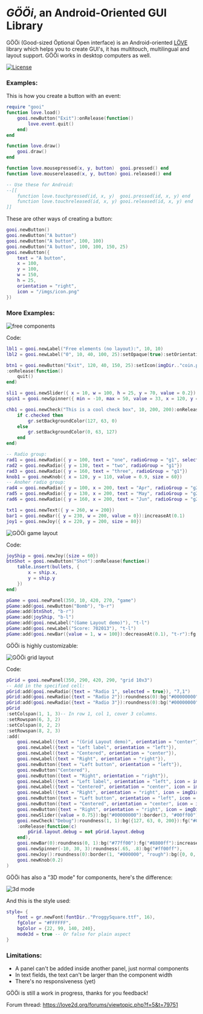 # _GÖÖi_, an Android-Oriented GUI Library

GÖÖi (Good-sized Öptional Öpen interface) is an Android-oriented [LÖVE](https://love2d.org/) library which helps you to create GUI's, it has multitouch, multilingual and layout support. GÖÖi works in desktop computers as well.

[![License](http://img.shields.io/:license-MIT-blue.svg)](http://doge.mit-license.org)

### Examples:

This is how you create a button with an event:

```lua
require "gooi"
function love.load()
	gooi.newButton("Exit"):onRelease(function()
		love.event.quit()
	end)
end

function love.draw()
	gooi.draw()
end

function love.mousepressed(x, y, button)  gooi.pressed() end
function love.mousereleased(x, y, button) gooi.released() end

-- Use these for Android:
--[[
	function love.touchpressed(id, x, y)  gooi.pressed(id, x, y) end
	function love.touchreleased(id, x, y) gooi.released(id, x, y) end
]]
```

These are other ways of creating a button:

```lua
gooi.newButton()
gooi.newButton("A button")
gooi.newButton("A button", 100, 100)
gooi.newButton("A button", 100, 100, 150, 25)
gooi.newButton({
	text = "A button",
	x = 100,
	y = 100,
	w = 150,
	h = 25,
	orientation = "right",
	icon = "/imgs/icon.png"
})
```

### More Examples:

![free components](http://s32.postimg.org/owuec96j9/no_layout.gif)

Code:
```lua
lbl1 = gooi.newLabel("Free elements (no layout):", 10, 10)
lbl2 = gooi.newLabel("0", 10, 40, 100, 25):setOpaque(true):setOrientation("center")

btn1 = gooi.newButton("Exit", 120, 40, 150, 25):setIcon(imgDir.."coin.png"):bg({255, 0, 0})
:onRelease(function()
	quit()
end)

sli1 = gooi.newSlider({ x = 10, w = 100, h = 25, y = 70, value = 0.2})
spin1 = gooi.newSpinner({ min = -10, max = 50, value = 33, x = 120, y = 70, w = 150, h = 25})

chb1 = gooi.newCheck("This is a cool check box", 10, 200, 200):onRelease(function(c)
	if c.checked then
		gr.setBackgroundColor(127, 63, 0)
	else
		gr.setBackgroundColor(0, 63, 127)
	end
end)

-- Radio group:
rad1 = gooi.newRadio({ y = 100, text = "one", radioGroup = "g1", selected = true})
rad2 = gooi.newRadio({ y = 130, text = "two", radioGroup = "g1"})
rad3 = gooi.newRadio({ y = 160, text = "three", radioGroup = "g1"})
knob1 = gooi.newKnob({ x = 120, y = 110, value = 0.9, size = 60})
-- Anoher radio group:
rad4 = gooi.newRadio({ y = 100, x = 200, text = "Apr", radioGroup = "g2", selected = true})
rad5 = gooi.newRadio({ y = 130, x = 200, text = "May", radioGroup = "g2"})
rad6 = gooi.newRadio({ y = 160, x = 200, text = "Jun", radioGroup = "g2"})

txt1 = gooi.newText({ y = 260, w = 200})
bar1 = gooi.newBar({ y = 230, w = 200, value = 0}):increaseAt(0.1)
joy1 = gooi.newJoy({ x = 220, y = 200, size = 80})
```

![GÖÖi game layout](http://s32.postimg.org/6rw56691x/game_layout.gif)

Code:
```lua
joyShip = gooi.newJoy({size = 60})
btnShot = gooi.newButton("Shot"):onRelease(function()
	table.insert(bullets, {
		x = ship.x,
		y = ship.y
	})
end)

pGame = gooi.newPanel(350, 10, 420, 270, "game")
pGame:add(gooi.newButton("Bomb"), "b-r")
pGame:add(btnShot, "b-r")
pGame:add(joyShip, "b-l")
pGame:add(gooi.newLabel("(Game Layout demo)"), "t-l")
pGame:add(gooi.newLabel("Score: 702013"), "t-l")
pGame:add(gooi.newBar({value = 1, w = 100}):decreaseAt(0.1), "t-r"):fg("#FFFFFF")
```

GÖÖi is highly customizable:

![GÖÖi grid layout](http://s32.postimg.org/qs06qkgnp/grid_layout.gif)

Code:
```lua
pGrid = gooi.newPanel(350, 290, 420, 290, "grid 10x3")
-- Add in the specified cell:
pGrid:add(gooi.newRadio({text = "Radio 1", selected = true}), "7,1")
pGrid:add(gooi.newRadio({text = "Radio 2"}):roundness(0):bg("#00000000"):fg("#00ff00"), "8,1")
pGrid:add(gooi.newRadio({text = "Radio 3"}):roundness(0):bg("#00000000"):border(1, "#000000"):fg("#ff7700"), "9,1")
pGrid
:setColspan(1, 1, 3)-- In row 1, col 1, cover 3 columns.
:setRowspan(6, 3, 2)
:setColspan(8, 2, 2)
:setRowspan(8, 2, 3)
:add(
	gooi.newLabel({text = "(Grid Layout demo)", orientation = "center"}),
	gooi.newLabel({text = "Left label", orientation = "left"}),
	gooi.newLabel({text = "Centered", orientation = "center"}),
	gooi.newLabel({text = "Right", orientation = "right"}),
	gooi.newButton({text = "Left button", orientation = "left"}),
	gooi.newButton("Centered"),
	gooi.newButton({text = "Right", orientation = "right"}),
	gooi.newLabel({text = "Left label", orientation = "left", icon = imgDir.."coin.png"}),
	gooi.newLabel({text = "Centered", orientation = "center", icon = imgDir.."coin.png"}),
	gooi.newLabel({text = "Right", orientation = "right", icon = imgDir.."coin.png"}),
	gooi.newButton({text = "Left button", orientation = "left", icon = imgDir.."medal.png"}),
	gooi.newButton({text = "Centered", orientation = "center", icon = imgDir.."medal.png"}),
	gooi.newButton({text = "Right", orientation = "right", icon = imgDir.."medal.png"}),
	gooi.newSlider({value = 0.75}):bg("#00000000"):border(3, "#00ff00"):fg({255, 0, 0}),
	gooi.newCheck("Debug"):roundness(1, 1):bg({127, 63, 0, 200}):fg("#00ffff"):border(1, "#ffff00")
	:onRelease(function(c)
		pGrid.layout.debug = not pGrid.layout.debug
	end),
	gooi.newBar(0):roundness(0, 1):bg("#77ff00"):fg("#8800ff"):increaseAt(0.05),
	gooi.newSpinner(-10, 30, 3):roundness(.65, .8):bg("#ff00ff"),
	gooi.newJoy():roundness(0):border(1, "#000000", "rough"):bg({0, 0, 0, 0}),
	gooi.newKnob(0.2)
)
```

GÖÖi has also a "3D mode" for components, here's the difference:

![3d mode](http://s32.postimg.org/vif04i1np/comparison_3d_normal.png)

And this is the style used:
```lua
style= {
	font = gr.newFont(fontDir.."ProggySquare.ttf", 16),
	fgColor = "#FFFFFF",
	bgColor = {22, 99, 140, 240},
    mode3d = true -- Or false for plain aspect
}
```

### Limitations:

* A panel can't be added inside another panel, just normal components
* In text fields, the text can't be larger than the component width
* There's no responsiveness (yet)

GÖÖi is still a work in progress, thanks for you feedback!

Forum thread: https://love2d.org/forums/viewtopic.php?f=5&t=79751
